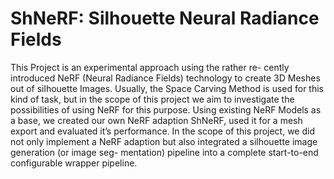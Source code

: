 # ShNeRF: Silhouette Neural Radiance Fields
This Project is an experimental approach using the rather re-
cently introduced NeRF (Neural Radiance Fields) technology
to create 3D Meshes out of silhouette Images. Usually, the
Space Carving Method is used for this kind of task, but in the
scope of this project we aim to investigate the possibilities of
using NeRF for this purpose. Using existing NeRF Models as a
base, we created our own NeRF adaption ShNeRF, used it for
a mesh export and evaluated it’s performance. In the scope of
this project, we did not only implement a NeRF adaption but
also integrated a silhouette image generation (or image seg-
mentation) pipeline into a complete start-to-end configurable
wrapper pipeline.